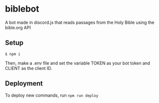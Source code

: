 # biblebot
A bot made in discord.js that reads passages from the Holy Bible using the bible.org API

## Setup
`$ npm i`

Then, make a .env file and set the variable TOKEN as your bot token and CLIENT as the client ID.

## Deployment
To deploy new commands, run `npm run deploy`
